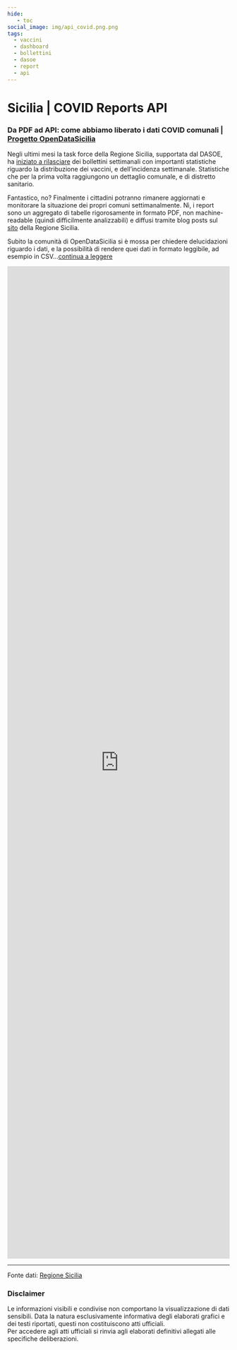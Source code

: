 ```yaml
---
hide:
   - toc
social_image: img/api_covid.png.png   
tags: 
  - vaccini
  - dashboard
  - bollettini
  - dasoe
  - report
  - api
---
```


# Sicilia | COVID Reports API

### Da PDF ad API: come abbiamo liberato i dati COVID comunali | [Progetto OpenDataSicilia](https://dasoe-report.netlify.app/)

Negli ultimi mesi la task force della Regione Sicilia, supportata dal DASOE, ha [iniziato a rilasciare](https://www.regione.sicilia.it/la-regione-informa/covid-presentato-bollettino-settimanale-regione-siciliana) dei bollettini settimanali con importanti statistiche riguardo la distribuzione dei vaccini, e dell’incidenza settimanale. Statistiche che per la prima volta raggiungono un dettaglio comunale, e di distretto sanitario.

Fantastico, no? Finalmente i cittadini potranno rimanere aggiornati e monitorare la situazione dei propri comuni settimanalmente. Nì, i report sono un aggregato di tabelle rigorosamente in formato PDF, non machine-readable (quindi difficilmente analizzabili) e diffusi tramite blog posts sul [sito](https://www.regione.sicilia.it/la-regione-informa) della Regione Sicilia.

Subito la comunità di OpenDataSicilia si è mossa per chiedere delucidazioni riguardo i dati, e la possibilità di rendere quei dati in formato leggibile, ad esempio in CSV...[continua a leggere](https://opendatasicilia.it/2021/12/31/da-pdf-ad-api-come-abbiamo-liberato-i-dati-covid-comunali/)


<body> 
<iframe width="100%" height="2250" src="https://dasoe-report.netlify.app/" frameborder="0" style="border:0" allowfullscreen></iframe>
</body>

<hr>

Fonte dati: <a href="https://www.regione.sicilia.it/la-regione-informa/covid-bollettino-settimanale-incidenza-stabile-picco-terze-dosi" target="_blank"> Regione Sicilia</a>

### Disclaimer
Le informazioni visibili e condivise non comportano la visualizzazione di dati sensibili. Data la natura esclusivamente informativa degli elaborati grafici e dei testi riportati, questi non costituiscono atti ufficiali. <br>Per accedere agli atti ufficiali si rinvia agli elaborati definitivi allegati alle specifiche deliberazioni.
 
